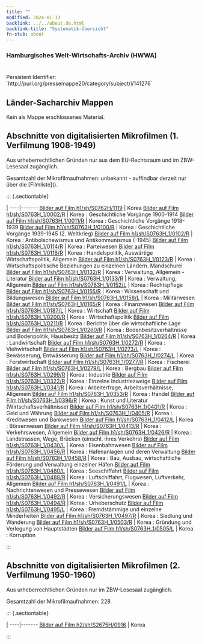 ```yaml
---
title: ""
modified: 2024-01-13
backlink: ../../about.de.html
backlink-title: "Systematik-Übersicht"
fn-stub: about
---
```


### Hamburgisches Welt-Wirtschafts-Archiv (HWWA)

# 

<div class="hint">Persistent Identifier: `http://purl.org/pressemappe20/category/subject/i/141276`</div>







## Länder-Sacharchiv Mappen





Kein als Mappe erschlossenes Material.



<a id="filmsections" />

## Abschnitte von digitalisierten Mikrofilmen (1. Verfilmung 1908-1949)

<p>Aus urheberrechtlichen Gründen nur aus dem EU-Rechtsraum und im ZBW-Lesesaal zugänglich.</p>


<p>Gesamtzahl der Mikrofilmaufnahmen: unbekannt - auffindbar derzeit nur über die [Filmliste]().</p>





::: {.sectiontable}

 | 
----|-------
<a class="btn" href="https://pm20.zbw.eu/film/h1/sh/S0762H/1119" rel="nofollow">Bilder auf Film h1/sh/S0762H/1119</a> | Korea
<a class="btn" href="https://pm20.zbw.eu/film/h1/sh/S0763H_1/0002/R" rel="nofollow">Bilder auf Film h1/sh/S0763H_1/0002/R</a> | Korea : Geschichtliche Vorgänge 1900-1914
<a class="btn" href="https://pm20.zbw.eu/film/h1/sh/S0763H_1/0011/R" rel="nofollow">Bilder auf Film h1/sh/S0763H_1/0011/R</a> | Korea : Geschichtliche Vorgänge 1918-1939
<a class="btn" href="https://pm20.zbw.eu/film/h1/sh/S0763H_1/0100/R" rel="nofollow">Bilder auf Film h1/sh/S0763H_1/0100/R</a> | Korea : Geschichtliche Vorgänge 1939-1945 (2. Weltkrieg)
<a class="btn" href="https://pm20.zbw.eu/film/h1/sh/S0763H_1/0102/R" rel="nofollow">Bilder auf Film h1/sh/S0763H_1/0102/R</a> | Korea : Antibolschewismus und Antikommunismus (-1945)
<a class="btn" href="https://pm20.zbw.eu/film/h1/sh/S0763H_1/0114/R" rel="nofollow">Bilder auf Film h1/sh/S0763H_1/0114/R</a> | Korea : Parteiwesen
<a class="btn" href="https://pm20.zbw.eu/film/h1/sh/S0763H_1/0116/R" rel="nofollow">Bilder auf Film h1/sh/S0763H_1/0116/R</a> | Korea : Handelspolitik, Auswärtige Wirtschaftspolitik, Allgemein
<a class="btn" href="https://pm20.zbw.eu/film/h1/sh/S0763H_1/0123/R" rel="nofollow">Bilder auf Film h1/sh/S0763H_1/0123/R</a> | Korea : Wirtschaftspolitische Beziehungen zu einzelnen Ländern. Mandschurei
<a class="btn" href="https://pm20.zbw.eu/film/h1/sh/S0763H_1/0132/R" rel="nofollow">Bilder auf Film h1/sh/S0763H_1/0132/R</a> | Korea : Verwaltung, Allgemein - Literatur
<a class="btn" href="https://pm20.zbw.eu/film/h1/sh/S0763H_1/0133/R" rel="nofollow">Bilder auf Film h1/sh/S0763H_1/0133/R</a> | Korea : Verwaltung, Allgemein
<a class="btn" href="https://pm20.zbw.eu/film/h1/sh/S0763H_1/0152/L" rel="nofollow">Bilder auf Film h1/sh/S0763H_1/0152/L</a> | Korea : Rechtspflege
<a class="btn" href="https://pm20.zbw.eu/film/h1/sh/S0763H_1/0155/R" rel="nofollow">Bilder auf Film h1/sh/S0763H_1/0155/R</a> | Korea : Wissenschaft und Bildungswesen
<a class="btn" href="https://pm20.zbw.eu/film/h1/sh/S0763H_1/0158/L" rel="nofollow">Bilder auf Film h1/sh/S0763H_1/0158/L</a> | Korea : Militärwesen
<a class="btn" href="https://pm20.zbw.eu/film/h1/sh/S0763H_1/0165/R" rel="nofollow">Bilder auf Film h1/sh/S0763H_1/0165/R</a> | Korea : Finanzwesen
<a class="btn" href="https://pm20.zbw.eu/film/h1/sh/S0763H_1/0187/L" rel="nofollow">Bilder auf Film h1/sh/S0763H_1/0187/L</a> | Korea : Wirtschaft
<a class="btn" href="https://pm20.zbw.eu/film/h1/sh/S0763H_1/0200/R" rel="nofollow">Bilder auf Film h1/sh/S0763H_1/0200/R</a> | Korea : Wirtschaftspolitik
<a class="btn" href="https://pm20.zbw.eu/film/h1/sh/S0763H_1/0211/R" rel="nofollow">Bilder auf Film h1/sh/S0763H_1/0211/R</a> | Korea : Berichte über die wirtschaftliche Lage
<a class="btn" href="https://pm20.zbw.eu/film/h1/sh/S0763H_1/0260/R" rel="nofollow">Bilder auf Film h1/sh/S0763H_1/0260/R</a> | Korea : Bodenbesitzverhältnisse und Bodenpolitik, Hausbesitz
<a class="btn" href="https://pm20.zbw.eu/film/h1/sh/S0763H_1/0264/R" rel="nofollow">Bilder auf Film h1/sh/S0763H_1/0264/R</a> | Korea : Landwirtschaft
<a class="btn" href="https://pm20.zbw.eu/film/h1/sh/S0763H_1/0272/R" rel="nofollow">Bilder auf Film h1/sh/S0763H_1/0272/R</a> | Korea : Viehwirtschaft
<a class="btn" href="https://pm20.zbw.eu/film/h1/sh/S0763H_1/0273/L" rel="nofollow">Bilder auf Film h1/sh/S0763H_1/0273/L</a> | Korea : Bewässerung, Entwässerung
<a class="btn" href="https://pm20.zbw.eu/film/h1/sh/S0763H_1/0274/L" rel="nofollow">Bilder auf Film h1/sh/S0763H_1/0274/L</a> | Korea : Forstwirtschaft
<a class="btn" href="https://pm20.zbw.eu/film/h1/sh/S0763H_1/0277/R" rel="nofollow">Bilder auf Film h1/sh/S0763H_1/0277/R</a> | Korea : Fischerei
<a class="btn" href="https://pm20.zbw.eu/film/h1/sh/S0763H_1/0279/L" rel="nofollow">Bilder auf Film h1/sh/S0763H_1/0279/L</a> | Korea : Bergbau
<a class="btn" href="https://pm20.zbw.eu/film/h1/sh/S0763H_1/0299/R" rel="nofollow">Bilder auf Film h1/sh/S0763H_1/0299/R</a> | Korea : Industrie
<a class="btn" href="https://pm20.zbw.eu/film/h1/sh/S0763H_1/0322/R" rel="nofollow">Bilder auf Film h1/sh/S0763H_1/0322/R</a> | Korea : Einzelne Industriezweige
<a class="btn" href="https://pm20.zbw.eu/film/h1/sh/S0763H_1/0341/R" rel="nofollow">Bilder auf Film h1/sh/S0763H_1/0341/R</a> | Korea : Arbeiterfrage, Arbeitsverhältnisse, Allgemein
<a class="btn" href="https://pm20.zbw.eu/film/h1/sh/S0763H_1/0353/R" rel="nofollow">Bilder auf Film h1/sh/S0763H_1/0353/R</a> | Korea : Handel
<a class="btn" href="https://pm20.zbw.eu/film/h1/sh/S0763H_1/0396/R" rel="nofollow">Bilder auf Film h1/sh/S0763H_1/0396/R</a> | Korea : Kunst und Literatur (Wirtschaftsverhältnisse)
<a class="btn" href="https://pm20.zbw.eu/film/h1/sh/S0763H_1/0401/R" rel="nofollow">Bilder auf Film h1/sh/S0763H_1/0401/R</a> | Korea : Geld und Währung
<a class="btn" href="https://pm20.zbw.eu/film/h1/sh/S0763H_1/0405/R" rel="nofollow">Bilder auf Film h1/sh/S0763H_1/0405/R</a> | Korea : Kreditwesen und Bankwesen
<a class="btn" href="https://pm20.zbw.eu/film/h1/sh/S0763H_1/0412/L" rel="nofollow">Bilder auf Film h1/sh/S0763H_1/0412/L</a> | Korea : Börsenwesen
<a class="btn" href="https://pm20.zbw.eu/film/h1/sh/S0763H_1/0413/R" rel="nofollow">Bilder auf Film h1/sh/S0763H_1/0413/R</a> | Korea : Verkehrswesen, Allgemein
<a class="btn" href="https://pm20.zbw.eu/film/h1/sh/S0763H_1/0426/R" rel="nofollow">Bilder auf Film h1/sh/S0763H_1/0426/R</a> | Korea : Landstrassen, Wege, Brücken (einschl. ihres Verkehrs)
<a class="btn" href="https://pm20.zbw.eu/film/h1/sh/S0763H_1/0430/L" rel="nofollow">Bilder auf Film h1/sh/S0763H_1/0430/L</a> | Korea : Eisenbahnwesen
<a class="btn" href="https://pm20.zbw.eu/film/h1/sh/S0763H_1/0456/R" rel="nofollow">Bilder auf Film h1/sh/S0763H_1/0456/R</a> | Korea : Hafenanlagen und deren Verwaltung
<a class="btn" href="https://pm20.zbw.eu/film/h1/sh/S0763H_1/0458/R" rel="nofollow">Bilder auf Film h1/sh/S0763H_1/0458/R</a> | Korea : Bau, Ausbau, wirtschaftliche Förderung und Verwaltung einzelner Häfen
<a class="btn" href="https://pm20.zbw.eu/film/h1/sh/S0763H_1/0480/L" rel="nofollow">Bilder auf Film h1/sh/S0763H_1/0480/L</a> | Korea : Seeschiffahrt
<a class="btn" href="https://pm20.zbw.eu/film/h1/sh/S0763H_1/0488/R" rel="nofollow">Bilder auf Film h1/sh/S0763H_1/0488/R</a> | Korea : Luftschiffahrt, Flugwesen, Luftverkehr, Allgemein
<a class="btn" href="https://pm20.zbw.eu/film/h1/sh/S0763H_1/0491/L" rel="nofollow">Bilder auf Film h1/sh/S0763H_1/0491/L</a> | Korea : Nachrichtenwesen und Pressewesen
<a class="btn" href="https://pm20.zbw.eu/film/h1/sh/S0763H_1/0492/R" rel="nofollow">Bilder auf Film h1/sh/S0763H_1/0492/R</a> | Korea : Versicherungswesen
<a class="btn" href="https://pm20.zbw.eu/film/h1/sh/S0763H_1/0494/R" rel="nofollow">Bilder auf Film h1/sh/S0763H_1/0494/R</a> | Korea : Urheberschutz
<a class="btn" href="https://pm20.zbw.eu/film/h1/sh/S0763H_1/0495/L" rel="nofollow">Bilder auf Film h1/sh/S0763H_1/0495/L</a> | Korea : Fremdstämmige und einzelne Minderheiten
<a class="btn" href="https://pm20.zbw.eu/film/h1/sh/S0763H_1/0497/R" rel="nofollow">Bilder auf Film h1/sh/S0763H_1/0497/R</a> | Korea : Siedlung und Wanderung
<a class="btn" href="https://pm20.zbw.eu/film/h1/sh/S0763H_1/0503/R" rel="nofollow">Bilder auf Film h1/sh/S0763H_1/0503/R</a> | Korea : Gründung und Verlegung von Hauptstädten
<a class="btn" href="https://pm20.zbw.eu/film/h1/sh/S0763H_1/0505/L" rel="nofollow">Bilder auf Film h1/sh/S0763H_1/0505/L</a> | Korea : Korruption


:::




## Abschnitte von digitalisierten Mikrofilmen (2. Verfilmung 1950-1960)

<p>Aus urheberrechtlichen Gründen nur im ZBW-Lesesaal zugänglich.</p>


<p>Gesamtzahl der Mikrofilmaufnahmen: 228</p>





::: {.sectiontable}

 | 
----|-------
<a class="btn" href="https://pm20.zbw.eu/film/h2/sh/S2675H/0916" rel="nofollow">Bilder auf Film h2/sh/S2675H/0916</a> | Korea


:::
















